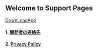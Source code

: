 ## Welcome to Support Pages

[DownLoadApp](https://apps.apple.com/us/app/id1522154456)


#### 1. [開発者の連絡先](contact) 
#### 2. [Privacy Policy](privacy-policy-en) 


